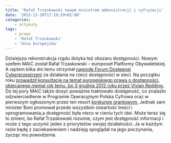 ```yaml
---
title: 'Rafał Trzaskowski nowym ministrem administracji i cyfryzacji'
date: '2013-11-20T17:19:29+01:00'
categories:
    - artykuły
tags:
    - prawo
    - 'Rafał Trzaskowski'
    - 'Unia Europejska'
---
```


Dzisiejsza rekonstrukcja rządu dotyka też obszaru dostępności. Nowym szefem MAiC został Rafał Trzaskowski – europoseł Platformy Obywatelskiej. A raptem kilka dni temu otrzymał [nagrodę Forum Dostępnej Cyberprzestrzeni](http://www.fdc.org.pl/nagrody-otwarta-cyberprzestrzen-2013-wreczone/) za działania na rzecz dostępności w sieci. Na początku roku [prowadził konsultacje na temat europejskiego prawa o dostępności](http://informaton.pl/?p=643), [obiecanego niemal rok temu, bo 3 grudnia 2012 roku przez Vivian Redding.](http://informaton.pl/?p=413) Do tej pory MAiC także dosyć poważnie traktowało dostępność, co znalazło odzwierciedlenie w Programie Operacyjnym Polska Cyfrowa oraz w pierwszym ogłoszonym przez ten resort [konkursie grantowym.](http://informaton.pl/?p=766) Jednak sam minister Boni promował przede wszystkim otwartość treści i oprogramowania,a dostępność była nieco w cieniu tych idei. Może teraz się to zmieni, bo Rafał Trzaskowski rozumie, czym jest dostępność informacji i może z tego uczynić jeden z priorytetów swojej działalności. Ja w każdym razie będę z zaciekawieniem i nadzieją spoglądał na jego poczynania, życząc mu powodzenia.
